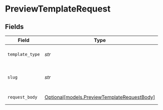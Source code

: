 # PreviewTemplateRequest


## Fields

| Field                                                                                  | Type                                                                                   | Required                                                                               | Description                                                                            | Example                                                                                |
| -------------------------------------------------------------------------------------- | -------------------------------------------------------------------------------------- | -------------------------------------------------------------------------------------- | -------------------------------------------------------------------------------------- | -------------------------------------------------------------------------------------- |
| `template_type`                                                                        | *str*                                                                                  | :heavy_check_mark:                                                                     | The type of template to preview                                                        | email                                                                                  |
| `slug`                                                                                 | *str*                                                                                  | :heavy_check_mark:                                                                     | The slug of the template to preview                                                    | welcome-email                                                                          |
| `request_body`                                                                         | [Optional[models.PreviewTemplateRequestBody]](../models/previewtemplaterequestbody.md) | :heavy_minus_sign:                                                                     | Required parameters                                                                    |                                                                                        |